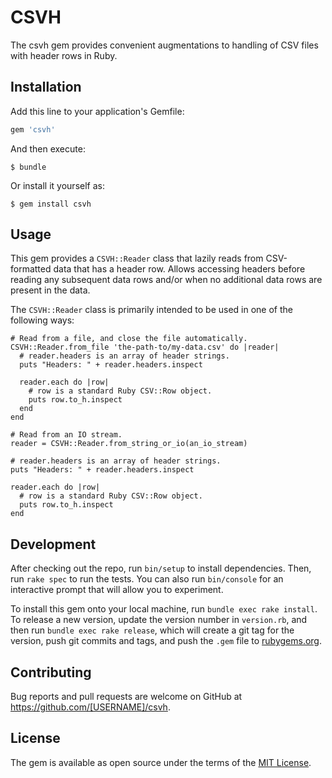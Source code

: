 # CSVH

The csvh gem provides convenient augmentations to handling of CSV
files with header rows in Ruby.

## Installation

Add this line to your application's Gemfile:

```ruby
gem 'csvh'
```

And then execute:

    $ bundle

Or install it yourself as:

    $ gem install csvh

## Usage

This gem provides a `CSVH::Reader` class that lazily reads from
CSV-formatted data that has a header row. Allows accessing
headers before reading any subsequent data rows and/or when no
additional data rows are present in the data.

The `CSVH::Reader` class is primarily intended to be used in one
of the following ways:

    # Read from a file, and close the file automatically.
    CSVH::Reader.from_file 'the-path-to/my-data.csv' do |reader|
      # reader.headers is an array of header strings.
      puts "Headers: " + reader.headers.inspect

      reader.each do |row|
        # row is a standard Ruby CSV::Row object.
        puts row.to_h.inspect
      end
    end

    # Read from an IO stream.
    reader = CSVH::Reader.from_string_or_io(an_io_stream)

    # reader.headers is an array of header strings.
    puts "Headers: " + reader.headers.inspect

    reader.each do |row|
      # row is a standard Ruby CSV::Row object.
      puts row.to_h.inspect
    end

## Development

After checking out the repo, run `bin/setup` to install
dependencies. Then, run `rake spec` to run the tests. You can
also run `bin/console` for an interactive prompt that will allow
you to experiment.

To install this gem onto your local machine, run `bundle exec
rake install`. To release a new version, update the version
number in `version.rb`, and then run `bundle exec rake release`,
which will create a git tag for the version, push git commits and
tags, and push the `.gem` file to
[rubygems.org](https://rubygems.org).

## Contributing

Bug reports and pull requests are welcome on GitHub at
https://github.com/[USERNAME]/csvh.


## License

The gem is available as open source under the terms of the
[MIT License](http://opensource.org/licenses/MIT).
